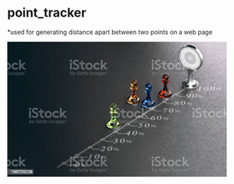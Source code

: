 # point_tracker

*used for generating distance apart between two points on a web page


<img src ="point.jpg">